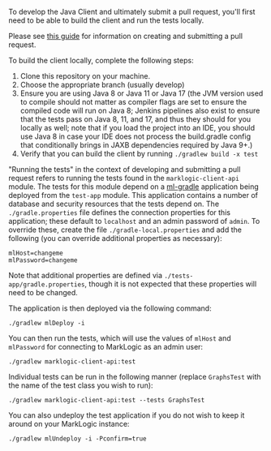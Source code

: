 To develop the Java Client and ultimately submit a pull request, you'll first need to be able to build the client and 
run the tests locally. 

Please see [this guide](.github/CONTRIBUTING.md) for information on creating and submitting a pull request.

To build the client locally, complete the following steps:

1. Clone this repository on your machine.
2. Choose the appropriate branch (usually develop)
3. Ensure you are using Java 8 or Java 11 or Java 17 (the JVM version used to compile should not matter as compiler flags
are set to ensure the compiled code will run on Java 8; Jenkins pipelines also exist to ensure that the tests pass on
Java 8, 11, and 17, and thus they should for you locally as well; note that if you load the project into an IDE, you
should use Java 8 in case your IDE does not process the build.gradle config that conditionally brings in JAXB dependencies
required by Java 9+.)
4. Verify that you can build the client by running `./gradlew build -x test`

"Running the tests" in the context of developing and submitting a pull request refers to running the tests found
in the `marklogic-client-api` module. The tests for this module depend on a 
[ml-gradle](https://github.com/marklogic-community/ml-gradle) application being deployed from the `test-app` module.
This application contains a number of database and security resources that the tests depend on.
The `./gradle.properties` file defines the connection properties for this application; these default
to `localhost` and an admin password of `admin`. To override these, create the file `./gradle-local.properties`
and add the following (you can override additional properties as necessary):

    mlHost=changeme
    mlPassword=changeme

Note that additional properties are defined via `./tests-app/gradle.properties`, though it is not expected that these
properties will need to be changed.

The application is then deployed via the following command:

    ./gradlew mlDeploy -i

You can then run the tests, which will use the values of `mlHost` and `mlPassword` for connecting to MarkLogic as an
admin user:

    ./gradlew marklogic-client-api:test

Individual tests can be run in the following manner (replace `GraphsTest` with the name of the test class you wish to run):

    ./gradlew marklogic-client-api:test --tests GraphsTest

You can also undeploy the test application if you do not wish to keep it around on your MarkLogic instance:

    ./gradlew mlUndeploy -i -Pconfirm=true
